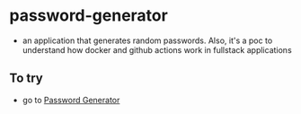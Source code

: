 # password-generator

- an application that generates random passwords. Also, it's a poc to understand how docker and github actions work in fullstack applications

## To try

- go to [Password Generator](http://ec2-3-88-7-227.compute-1.amazonaws.com/)
